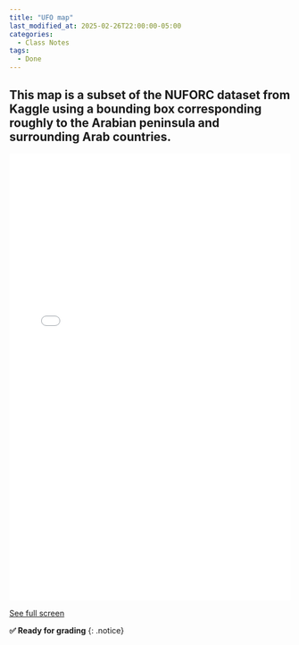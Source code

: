 ```yaml
---
title: "UFO map"
last_modified_at: 2025-02-26T22:00:00-05:00
categories:
  - Class Notes
tags:
  - Done
---
```


## This map is a subset of the NUFORC dataset from Kaggle using a bounding box corresponding roughly to the Arabian peninsula and surrounding Arab countries.

<iframe width="100%" height="800px" frameborder="0" allowfullscreen allow="geolocation" src="//umap.openstreetmap.fr/en/map/ufo-sightings-subet-arabia_1183525?scaleControl=false&miniMap=false&scrollWheelZoom=false&zoomControl=true&editMode=disabled&moreControl=true&searchControl=null&tilelayersControl=null&embedControl=null&datalayersControl=true&onLoadPanel=none&captionBar=false&captionMenus=true"></iframe><p><a href="//umap.openstreetmap.fr/en/map/ufo-sightings-subet-arabia_1183525?scaleControl=false&miniMap=false&scrollWheelZoom=true&zoomControl=true&editMode=disabled&moreControl=true&searchControl=null&tilelayersControl=null&embedControl=null&datalayersControl=true&onLoadPanel=none&captionBar=false&captionMenus=true">See full screen</a></p>

**✅ Ready for grading**
{: .notice}